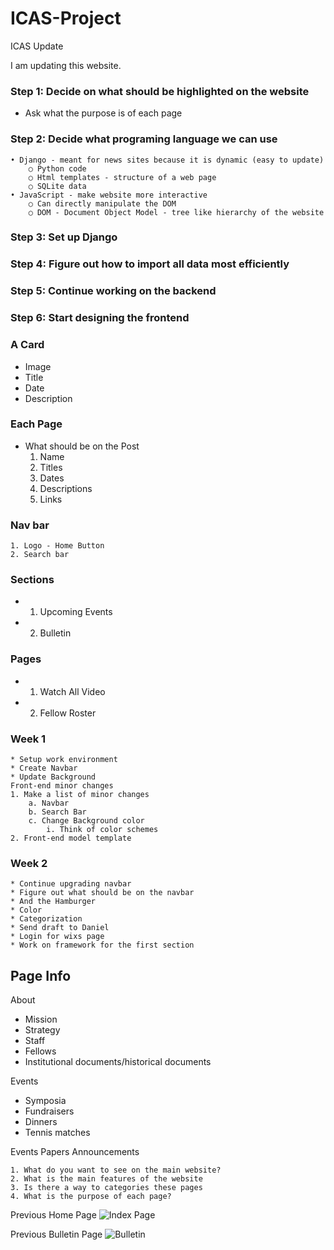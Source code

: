 # ICAS-Project
ICAS Update

I am updating this website.


### Step 1: Decide on what should be highlighted on the website
* Ask what the purpose is of each page
### Step 2: Decide what programing language we can use
    • Django - meant for news sites because it is dynamic (easy to update)
        ○ Python code 
        ○ Html templates - structure of a web page
        ○ SQLite data 
    • JavaScript - make website more interactive 
        ○ Can directly manipulate the DOM
        ○ DOM - Document Object Model - tree like hierarchy of the website 
### Step 3: Set up Django
### Step 4: Figure out how to import all data most efficiently
### Step 5: Continue working on the backend
### Step 6: Start designing the frontend




### A Card
* Image
* Title
* Date
* Description

### Each Page
* What should be on the Post
    1. Name
    2. Titles
    3. Dates
    4. Descriptions
    5. Links 

### Nav bar
    1. Logo - Home Button
    2. Search bar
    
### Sections
*  1. Upcoming Events
*  2. Bulletin

### Pages
*  1. Watch All Video
*  2. Fellow Roster






### Week 1
    * Setup work environment
    * Create Navbar
    * Update Background
    Front-end minor changes
    1. Make a list of minor changes
        a. Navbar
        b. Search Bar
        c. Change Background color
            i. Think of color schemes
    2. Front-end model template

### Week 2
    * Continue upgrading navbar
    * Figure out what should be on the navbar
    * And the Hamburger
    * Color 
    * Categorization 
    * Send draft to Daniel
    * Login for wixs page
    * Work on framework for the first section



## Page Info
About 
* Mission
* Strategy
* Staff
* Fellows
* Institutional documents/historical documents

Events
* Symposia
* Fundraisers
* Dinners
* Tennis matches


Events
Papers
Announcements

    1. What do you want to see on the main website?
    2. What is the main features of the website
    3. Is there a way to categories these pages
    4. What is the purpose of each page?


Previous Home Page
![Index Page](https://github.com/sam-aum/ICAS-Project/assets/95770704/0888e6d6-5538-43e9-b049-f9053cae9102)

Previous Bulletin Page
![Bulletin](https://github.com/sam-aum/ICAS-Project/assets/95770704/656c58a3-8b12-49b6-bdbd-5e01ef71066d)
